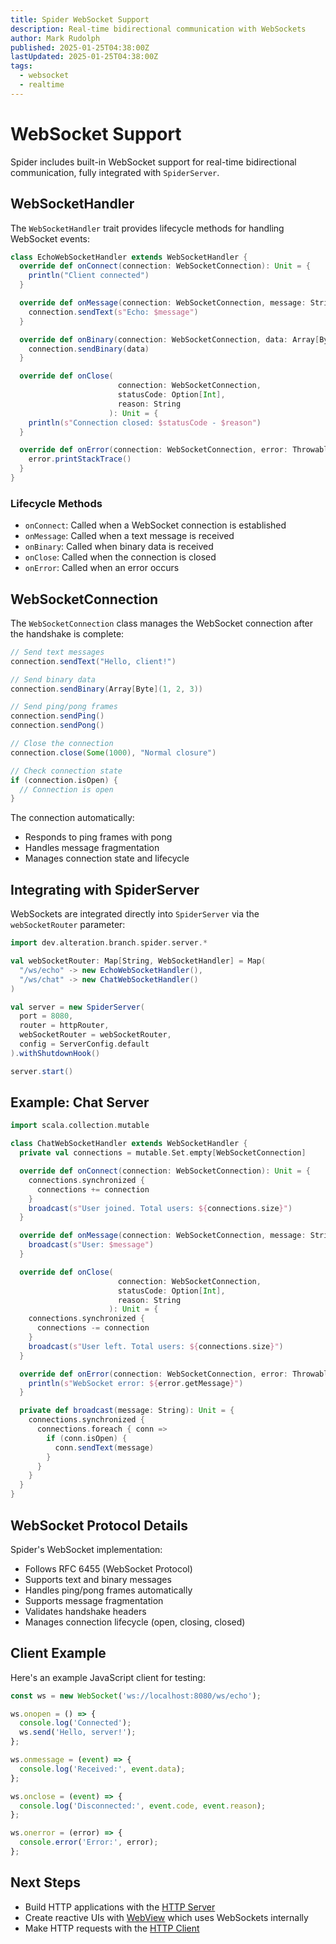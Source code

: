 ```yaml
---
title: Spider WebSocket Support
description: Real-time bidirectional communication with WebSockets
author: Mark Rudolph
published: 2025-01-25T04:38:00Z
lastUpdated: 2025-01-25T04:38:00Z
tags:
  - websocket
  - realtime
---
```


# WebSocket Support

Spider includes built-in WebSocket support for real-time bidirectional communication, fully integrated with `SpiderServer`.

## WebSocketHandler

The `WebSocketHandler` trait provides lifecycle methods for handling WebSocket events:

```scala
class EchoWebSocketHandler extends WebSocketHandler {
  override def onConnect(connection: WebSocketConnection): Unit = {
    println("Client connected")
  }

  override def onMessage(connection: WebSocketConnection, message: String): Unit = {
    connection.sendText(s"Echo: $message")
  }

  override def onBinary(connection: WebSocketConnection, data: Array[Byte]): Unit = {
    connection.sendBinary(data)
  }

  override def onClose(
                        connection: WebSocketConnection,
                        statusCode: Option[Int],
                        reason: String
                      ): Unit = {
    println(s"Connection closed: $statusCode - $reason")
  }

  override def onError(connection: WebSocketConnection, error: Throwable): Unit = {
    error.printStackTrace()
  }
}
```

### Lifecycle Methods

- `onConnect`: Called when a WebSocket connection is established
- `onMessage`: Called when a text message is received
- `onBinary`: Called when binary data is received
- `onClose`: Called when the connection is closed
- `onError`: Called when an error occurs

## WebSocketConnection

The `WebSocketConnection` class manages the WebSocket connection after the handshake is complete:

```scala
// Send text messages
connection.sendText("Hello, client!")

// Send binary data
connection.sendBinary(Array[Byte](1, 2, 3))

// Send ping/pong frames
connection.sendPing()
connection.sendPong()

// Close the connection
connection.close(Some(1000), "Normal closure")

// Check connection state
if (connection.isOpen) {
  // Connection is open
}
```

The connection automatically:

- Responds to ping frames with pong
- Handles message fragmentation
- Manages connection state and lifecycle

## Integrating with SpiderServer

WebSockets are integrated directly into `SpiderServer` via the `webSocketRouter` parameter:

```scala
import dev.alteration.branch.spider.server.*

val webSocketRouter: Map[String, WebSocketHandler] = Map(
  "/ws/echo" -> new EchoWebSocketHandler(),
  "/ws/chat" -> new ChatWebSocketHandler()
)

val server = new SpiderServer(
  port = 8080,
  router = httpRouter,
  webSocketRouter = webSocketRouter,
  config = ServerConfig.default
).withShutdownHook()

server.start()
```

## Example: Chat Server

```scala
import scala.collection.mutable

class ChatWebSocketHandler extends WebSocketHandler {
  private val connections = mutable.Set.empty[WebSocketConnection]

  override def onConnect(connection: WebSocketConnection): Unit = {
    connections.synchronized {
      connections += connection
    }
    broadcast(s"User joined. Total users: ${connections.size}")
  }

  override def onMessage(connection: WebSocketConnection, message: String): Unit = {
    broadcast(s"User: $message")
  }

  override def onClose(
                        connection: WebSocketConnection,
                        statusCode: Option[Int],
                        reason: String
                      ): Unit = {
    connections.synchronized {
      connections -= connection
    }
    broadcast(s"User left. Total users: ${connections.size}")
  }

  override def onError(connection: WebSocketConnection, error: Throwable): Unit = {
    println(s"WebSocket error: ${error.getMessage}")
  }

  private def broadcast(message: String): Unit = {
    connections.synchronized {
      connections.foreach { conn =>
        if (conn.isOpen) {
          conn.sendText(message)
        }
      }
    }
  }
}
```

## WebSocket Protocol Details

Spider's WebSocket implementation:

- Follows RFC 6455 (WebSocket Protocol)
- Supports text and binary messages
- Handles ping/pong frames automatically
- Supports message fragmentation
- Validates handshake headers
- Manages connection lifecycle (open, closing, closed)

## Client Example

Here's an example JavaScript client for testing:

```javascript
const ws = new WebSocket('ws://localhost:8080/ws/echo');

ws.onopen = () => {
  console.log('Connected');
  ws.send('Hello, server!');
};

ws.onmessage = (event) => {
  console.log('Received:', event.data);
};

ws.onclose = (event) => {
  console.log('Disconnected:', event.code, event.reason);
};

ws.onerror = (error) => {
  console.error('Error:', error);
};
```

## Next Steps

- Build HTTP applications with the [HTTP Server](server.md)
- Create reactive UIs with [WebView](webview/) which uses WebSockets internally
- Make HTTP requests with the [HTTP Client](client.md)
